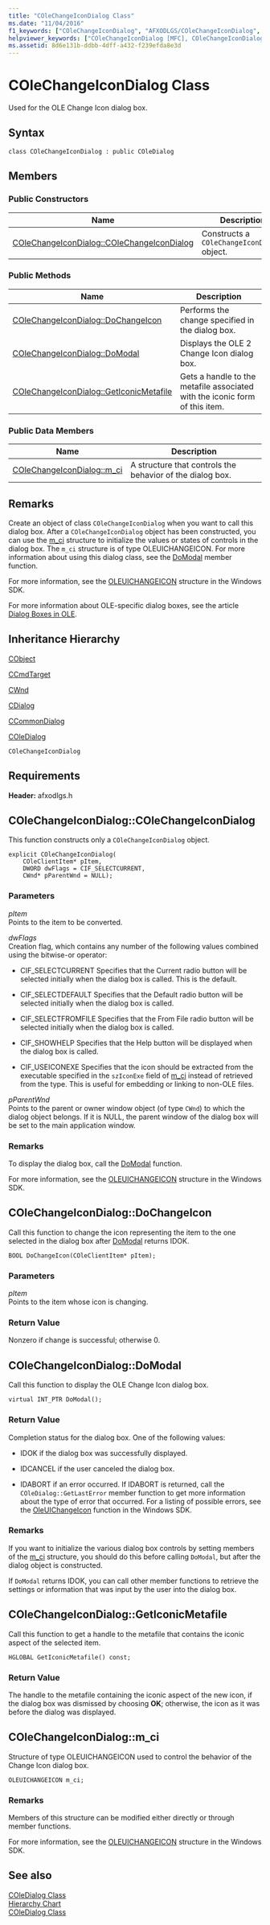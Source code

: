 ```yaml
---
title: "COleChangeIconDialog Class"
ms.date: "11/04/2016"
f1_keywords: ["COleChangeIconDialog", "AFXODLGS/COleChangeIconDialog", "AFXODLGS/COleChangeIconDialog::COleChangeIconDialog", "AFXODLGS/COleChangeIconDialog::DoChangeIcon", "AFXODLGS/COleChangeIconDialog::DoModal", "AFXODLGS/COleChangeIconDialog::GetIconicMetafile", "AFXODLGS/COleChangeIconDialog::m_ci"]
helpviewer_keywords: ["COleChangeIconDialog [MFC], COleChangeIconDialog", "COleChangeIconDialog [MFC], DoChangeIcon", "COleChangeIconDialog [MFC], DoModal", "COleChangeIconDialog [MFC], GetIconicMetafile", "COleChangeIconDialog [MFC], m_ci"]
ms.assetid: 8d6e131b-ddbb-4dff-a432-f239efda8e3d
---
```

# COleChangeIconDialog Class

Used for the OLE Change Icon dialog box.

## Syntax

```
class COleChangeIconDialog : public COleDialog
```

## Members

### Public Constructors

|Name|Description|
|----------|-----------------|
|[COleChangeIconDialog::COleChangeIconDialog](#colechangeicondialog)|Constructs a `COleChangeIconDialog` object.|

### Public Methods

|Name|Description|
|----------|-----------------|
|[COleChangeIconDialog::DoChangeIcon](#dochangeicon)|Performs the change specified in the dialog box.|
|[COleChangeIconDialog::DoModal](#domodal)|Displays the OLE 2 Change Icon dialog box.|
|[COleChangeIconDialog::GetIconicMetafile](#geticonicmetafile)|Gets a handle to the metafile associated with the iconic form of this item.|

### Public Data Members

|Name|Description|
|----------|-----------------|
|[COleChangeIconDialog::m_ci](#m_ci)|A structure that controls the behavior of the dialog box.|

## Remarks

Create an object of class `COleChangeIconDialog` when you want to call this dialog box. After a `COleChangeIconDialog` object has been constructed, you can use the [m_ci](#m_ci) structure to initialize the values or states of controls in the dialog box. The `m_ci` structure is of type OLEUICHANGEICON. For more information about using this dialog class, see the [DoModal](#domodal) member function.

For more information, see the [OLEUICHANGEICON](/windows/win32/api/oledlg/ns-oledlg-oleuichangeiconw) structure in the Windows SDK.

For more information about OLE-specific dialog boxes, see the article [Dialog Boxes in OLE](../../mfc/dialog-boxes-in-ole.md).

## Inheritance Hierarchy

[CObject](../../mfc/reference/cobject-class.md)

[CCmdTarget](../../mfc/reference/ccmdtarget-class.md)

[CWnd](../../mfc/reference/cwnd-class.md)

[CDialog](../../mfc/reference/cdialog-class.md)

[CCommonDialog](../../mfc/reference/ccommondialog-class.md)

[COleDialog](../../mfc/reference/coledialog-class.md)

`COleChangeIconDialog`

## Requirements

**Header:** afxodlgs.h

##  <a name="colechangeicondialog"></a>  COleChangeIconDialog::COleChangeIconDialog

This function constructs only a `COleChangeIconDialog` object.

```
explicit COleChangeIconDialog(
    COleClientItem* pItem,
    DWORD dwFlags = CIF_SELECTCURRENT,
    CWnd* pParentWnd = NULL);
```

### Parameters

*pItem*<br/>
Points to the item to be converted.

*dwFlags*<br/>
Creation flag, which contains any number of the following values combined using the bitwise-or operator:

- CIF_SELECTCURRENT Specifies that the Current radio button will be selected initially when the dialog box is called. This is the default.

- CIF_SELECTDEFAULT Specifies that the Default radio button will be selected initially when the dialog box is called.

- CIF_SELECTFROMFILE Specifies that the From File radio button will be selected initially when the dialog box is called.

- CIF_SHOWHELP Specifies that the Help button will be displayed when the dialog box is called.

- CIF_USEICONEXE Specifies that the icon should be extracted from the executable specified in the `szIconExe` field of [m_ci](#m_ci) instead of retrieved from the type. This is useful for embedding or linking to non-OLE files.

*pParentWnd*<br/>
Points to the parent or owner window object (of type `CWnd`) to which the dialog object belongs. If it is NULL, the parent window of the dialog box will be set to the main application window.

### Remarks

To display the dialog box, call the [DoModal](#domodal) function.

For more information, see the [OLEUICHANGEICON](/windows/win32/api/oledlg/ns-oledlg-oleuichangeiconw) structure in the Windows SDK.

##  <a name="dochangeicon"></a>  COleChangeIconDialog::DoChangeIcon

Call this function to change the icon representing the item to the one selected in the dialog box after [DoModal](#domodal) returns IDOK.

```
BOOL DoChangeIcon(COleClientItem* pItem);
```

### Parameters

*pItem*<br/>
Points to the item whose icon is changing.

### Return Value

Nonzero if change is successful; otherwise 0.

##  <a name="domodal"></a>  COleChangeIconDialog::DoModal

Call this function to display the OLE Change Icon dialog box.

```
virtual INT_PTR DoModal();
```

### Return Value

Completion status for the dialog box. One of the following values:

- IDOK if the dialog box was successfully displayed.

- IDCANCEL if the user canceled the dialog box.

- IDABORT if an error occurred. If IDABORT is returned, call the `COleDialog::GetLastError` member function to get more information about the type of error that occurred. For a listing of possible errors, see the [OleUIChangeIcon](/windows/win32/api/oledlg/nf-oledlg-oleuichangeiconw) function in the Windows SDK.

### Remarks

If you want to initialize the various dialog box controls by setting members of the [m_ci](#m_ci) structure, you should do this before calling `DoModal`, but after the dialog object is constructed.

If `DoModal` returns IDOK, you can call other member functions to retrieve the settings or information that was input by the user into the dialog box.

##  <a name="geticonicmetafile"></a>  COleChangeIconDialog::GetIconicMetafile

Call this function to get a handle to the metafile that contains the iconic aspect of the selected item.

```
HGLOBAL GetIconicMetafile() const;
```

### Return Value

The handle to the metafile containing the iconic aspect of the new icon, if the dialog box was dismissed by choosing **OK**; otherwise, the icon as it was before the dialog was displayed.

##  <a name="m_ci"></a>  COleChangeIconDialog::m_ci

Structure of type OLEUICHANGEICON used to control the behavior of the Change Icon dialog box.

```
OLEUICHANGEICON m_ci;
```

### Remarks

Members of this structure can be modified either directly or through member functions.

For more information, see the [OLEUICHANGEICON](/windows/win32/api/oledlg/ns-oledlg-oleuichangeiconw) structure in the Windows SDK.

## See also

[COleDialog Class](../../mfc/reference/coledialog-class.md)<br/>
[Hierarchy Chart](../../mfc/hierarchy-chart.md)<br/>
[COleDialog Class](../../mfc/reference/coledialog-class.md)
